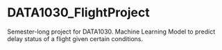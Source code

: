 # DATA1030_FlightProject
Semester-long project for DATA1030.
Machine Learning Model to predict delay status of a flight given certain conditions. 
